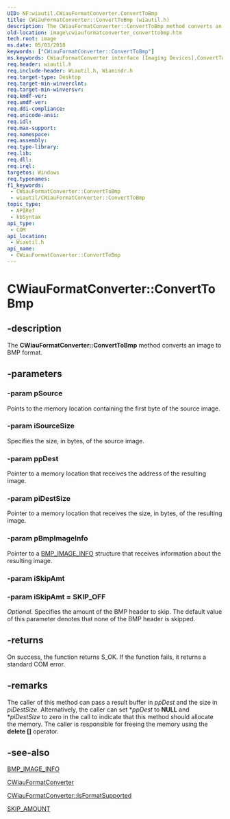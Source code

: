 ```yaml
---
UID: NF:wiautil.CWiauFormatConverter.ConvertToBmp
title: CWiauFormatConverter::ConvertToBmp (wiautil.h)
description: The CWiauFormatConverter::ConvertToBmp method converts an image to BMP format.
old-location: image\cwiauformatconverter_converttobmp.htm
tech.root: image
ms.date: 05/03/2018
keywords: ["CWiauFormatConverter::ConvertToBmp"]
ms.keywords: CWiauFormatConverter interface [Imaging Devices],ConvertToBmp method, CWiauFormatConverter.ConvertToBmp, CWiauFormatConverter::ConvertToBmp, ConvertToBmp, ConvertToBmp method [Imaging Devices], ConvertToBmp method [Imaging Devices],CWiauFormatConverter interface, image.cwiauformatconverter_converttobmp, wiauFncs_2c929e01-3e1f-4a07-9f2f-f50775b39017.xml, wiautil/CWiauFormatConverter::ConvertToBmp
req.header: wiautil.h
req.include-header: Wiautil.h, Wiamindr.h
req.target-type: Desktop
req.target-min-winverclnt: 
req.target-min-winversvr: 
req.kmdf-ver: 
req.umdf-ver: 
req.ddi-compliance: 
req.unicode-ansi: 
req.idl: 
req.max-support: 
req.namespace: 
req.assembly: 
req.type-library: 
req.lib: 
req.dll: 
req.irql: 
targetos: Windows
req.typenames: 
f1_keywords:
 - CWiauFormatConverter::ConvertToBmp
 - wiautil/CWiauFormatConverter::ConvertToBmp
topic_type:
 - APIRef
 - kbSyntax
api_type:
 - COM
api_location:
 - Wiautil.h
api_name:
 - CWiauFormatConverter::ConvertToBmp
---
```


# CWiauFormatConverter::ConvertToBmp


## -description

The <b>CWiauFormatConverter::ConvertToBmp</b> method converts an image to BMP format.

## -parameters

### -param pSource

Points to the memory location containing the first byte of the source image.

### -param iSourceSize

Specifies the size, in bytes, of the source image.

### -param ppDest

Pointer to a memory location that receives the address of the resulting image.

### -param piDestSize

Pointer to a memory location that receives the size, in bytes, of the resulting image.

### -param pBmpImageInfo

Pointer to a <a href="/windows-hardware/drivers/ddi/wiautil/ns-wiautil-_bmp_image_info">BMP_IMAGE_INFO</a> structure that receives information about the resulting image.

### -param iSkipAmt

### -param iSkipAmt = SKIP_OFF

<i>Optional</i>. Specifies the amount of the BMP header to skip. The default value of this parameter denotes that none of the BMP header is skipped.

## -returns

On success, the function returns S_OK. If the function fails, it returns a standard COM error.

## -remarks

The caller of this method can pass a result buffer in <i>ppDest</i> and the size in <i>piDestSize</i>. Alternatively, the caller can set *<i>ppDest</i> to <b>NULL</b> and *<i>piDestSize</i> to zero in the call to indicate that this method should allocate the memory. The caller is responsible for freeing the memory using the <b>delete []</b> operator.

## -see-also

<a href="/windows-hardware/drivers/ddi/wiautil/ns-wiautil-_bmp_image_info">BMP_IMAGE_INFO</a>



<a href="/previous-versions/windows/hardware/drivers/ff540363(v=vs.85)">CWiauFormatConverter</a>



<a href="/windows-hardware/drivers/ddi/wiautil/nf-wiautil-cwiauformatconverter-isformatsupported">CWiauFormatConverter::IsFormatSupported</a>



<a href="/windows-hardware/drivers/ddi/wiautil/ne-wiautil-skip_amount">SKIP_AMOUNT</a>

